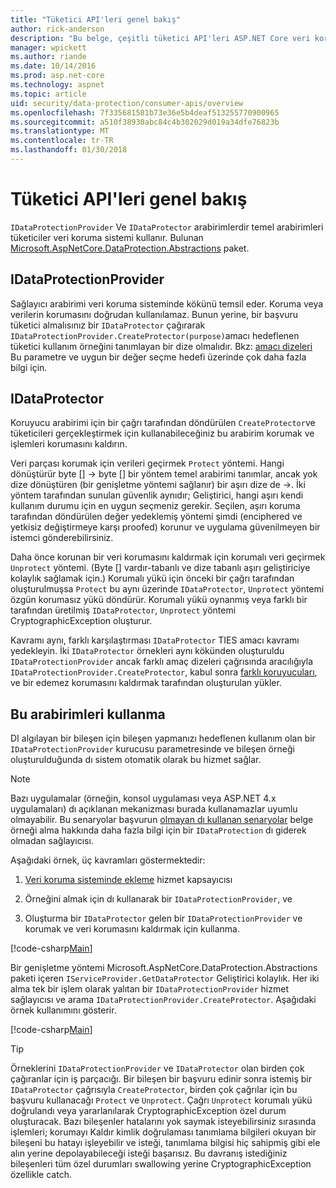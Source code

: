 ```yaml
---
title: "Tüketici API'leri genel bakış"
author: rick-anderson
description: "Bu belge, çeşitli tüketici API'leri ASP.NET Core veri koruma kitaplıkta kullanılabilir kısa bir genel bakış sağlar."
manager: wpickett
ms.author: riande
ms.date: 10/14/2016
ms.prod: asp.net-core
ms.technology: aspnet
ms.topic: article
uid: security/data-protection/consumer-apis/overview
ms.openlocfilehash: 7f335681581b73e36e5b4deaf513255770900965
ms.sourcegitcommit: a510f38930abc84c4b302029d019a34dfe76823b
ms.translationtype: MT
ms.contentlocale: tr-TR
ms.lasthandoff: 01/30/2018
---
```

# <a name="consumer-apis-overview"></a>Tüketici API'leri genel bakış

`IDataProtectionProvider` Ve `IDataProtector` arabirimlerdir temel arabirimleri tüketiciler veri koruma sistemi kullanır. Bulunan [Microsoft.AspNetCore.DataProtection.Abstractions](https://www.nuget.org/packages/Microsoft.AspNetCore.DataProtection.Abstractions/) paket.

## <a name="idataprotectionprovider"></a>IDataProtectionProvider

Sağlayıcı arabirimi veri koruma sisteminde kökünü temsil eder. Koruma veya verilerin korumasını doğrudan kullanılamaz. Bunun yerine, bir başvuru tüketici almalısınız bir `IDataProtector` çağırarak `IDataProtectionProvider.CreateProtector(purpose)`amacı hedeflenen tüketici kullanım örneğini tanımlayan bir dize olmalıdır. Bkz: [amacı dizeleri](purpose-strings.md) Bu parametre ve uygun bir değer seçme hedefi üzerinde çok daha fazla bilgi için.

## <a name="idataprotector"></a>IDataProtector

Koruyucu arabirimi için bir çağrı tarafından döndürülen `CreateProtector`ve tüketicileri gerçekleştirmek için kullanabileceğiniz bu arabirim korumak ve işlemleri korumasını kaldırın.

Veri parçası korumak için verileri geçirmek `Protect` yöntemi. Hangi dönüştürür byte [] -> byte [] bir yöntem temel arabirimi tanımlar, ancak yok dize dönüştüren (bir genişletme yöntemi sağlanır) bir aşırı dize de ->. İki yöntem tarafından sunulan güvenlik aynıdır; Geliştirici, hangi aşırı kendi kullanım durumu için en uygun seçmeniz gerekir. Seçilen, aşırı koruma tarafından döndürülen değer yedeklemiş yöntemi şimdi (enciphered ve yetkisiz değiştirmeye karşı proofed) korunur ve uygulama güvenilmeyen bir istemci gönderebilirsiniz.

Daha önce korunan bir veri korumasını kaldırmak için korumalı veri geçirmek `Unprotect` yöntemi. (Byte [] vardır-tabanlı ve dize tabanlı aşırı geliştiriciye kolaylık sağlamak için.) Korumalı yükü için önceki bir çağrı tarafından oluşturulmuşsa `Protect` bu aynı üzerinde `IDataProtector`, `Unprotect` yöntemi özgün korumasız yükü döndürür. Korumalı yükü oynanmış veya farklı bir tarafından üretilmiş `IDataProtector`, `Unprotect` yöntemi CryptographicException oluşturur.

Kavramı aynı, farklı karşılaştırması `IDataProtector` TIES amacı kavramı yedekleyin. İki `IDataProtector` örnekleri aynı kökünden oluşturuldu `IDataProtectionProvider` ancak farklı amaç dizeleri çağrısında aracılığıyla `IDataProtectionProvider.CreateProtector`, kabul sonra [farklı koruyucuları](purpose-strings.md), ve bir edemez korumasını kaldırmak tarafından oluşturulan yükler.

## <a name="consuming-these-interfaces"></a>Bu arabirimleri kullanma

DI algılayan bir bileşen için bileşen yapmanızı hedeflenen kullanım olan bir `IDataProtectionProvider` kurucusu parametresinde ve bileşen örneği oluşturulduğunda dı sistem otomatik olarak bu hizmet sağlar.

> [!NOTE]
> Bazı uygulamalar (örneğin, konsol uygulaması veya ASP.NET 4.x uygulamaları) dı açıklanan mekanizması burada kullanamazlar uyumlu olmayabilir. Bu senaryolar başvurun [olmayan dı kullanan senaryolar](../configuration/non-di-scenarios.md) belge örneği alma hakkında daha fazla bilgi için bir `IDataProtection` dı giderek olmadan sağlayıcısı.

Aşağıdaki örnek, üç kavramları göstermektedir:

1. [Veri koruma sisteminde ekleme](../configuration/overview.md) hizmet kapsayıcısı

2. Örneğini almak için dı kullanarak bir `IDataProtectionProvider`, ve

3. Oluşturma bir `IDataProtector` gelen bir `IDataProtectionProvider` ve korumak ve veri korumasını kaldırmak için kullanma.

[!code-csharp[Main](../using-data-protection/samples/protectunprotect.cs?highlight=26,34,35,36,37,38,39,40)]

Bir genişletme yöntemi Microsoft.AspNetCore.DataProtection.Abstractions paketi içeren `IServiceProvider.GetDataProtector` Geliştirici kolaylık. Her iki alma tek bir işlem olarak yalıtan bir `IDataProtectionProvider` hizmet sağlayıcısı ve arama `IDataProtectionProvider.CreateProtector`. Aşağıdaki örnek kullanımını gösterir.

[!code-csharp[Main](./overview/samples/getdataprotector.cs?highlight=15)]

>[!TIP]
> Örneklerini `IDataProtectionProvider` ve `IDataProtector` olan birden çok çağıranlar için iş parçacığı. Bir bileşen bir başvuru edinir sonra istemiş bir `IDataProtector` çağrısıyla `CreateProtector`, birden çok çağrılar için bu başvuru kullanacağı `Protect` ve `Unprotect`. Çağrı `Unprotect` korumalı yükü doğrulandı veya yararlanılarak CryptographicException özel durum oluşturacak. Bazı bileşenler hatalarını yok saymak isteyebilirsiniz sırasında işlemleri; korumayı Kaldır kimlik doğrulaması tanımlama bilgileri okuyan bir bileşeni bu hatayı işleyebilir ve isteği, tanımlama bilgisi hiç sahipmiş gibi ele alın yerine depolayabileceği isteği başarısız. Bu davranış istediğiniz bileşenleri tüm özel durumları swallowing yerine CryptographicException özellikle catch.
